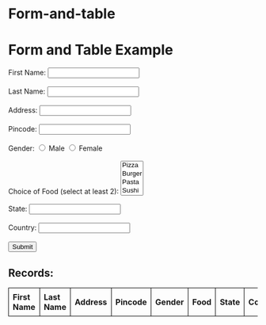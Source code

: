 # Form-and-table

<!DOCTYPE html>
<html>
<head>
  <title>Form and Table Example</title>
  <style>
    table {
      border-collapse: collapse;
      width: 100%;
    }
    th, td {
      border: 1px solid black;
      padding: 8px;
      text-align: left;
    }
  </style>
</head>
<body>
  <h1>Form and Table Example</h1>
  <form id="myForm">
    <label for="firstName">First Name:</label>
    <input type="text" id="firstName" required><br><br>
    <label for="lastName">Last Name:</label>
    <input type="text" id="lastName" required><br><br>
    <label for="address">Address:</label>
    <input type="text" id="address" required><br><br>
    <label for="pincode">Pincode:</label>
    <input type="text" id="pincode" required><br><br>
    <label for="gender">Gender:</label>
    <input type="radio" id="male" name="gender" value="Male" required>
    <label for="male">Male</label>
    <input type="radio" id="female" name="gender" value="Female" required>
    <label for="female">Female</label><br><br>
    <label for="food">Choice of Food (select at least 2):</label>
    <select id="food" multiple required>
      <option value="Pizza">Pizza</option>
      <option value="Burger">Burger</option>
      <option value="Pasta">Pasta</option>
      <option value="Sushi">Sushi</option>
      <option value="Salad">Salad</option>
    </select><br><br>
    <label for="state">State:</label>
    <input type="text" id="state" required><br><br>
    <label for="country">Country:</label>
    <input type="text" id="country" required><br><br>
    <input type="submit" value="Submit">
  </form>
  
  <h2>Records:</h2>
  <table id="records">
    <thead>
      <tr>
        <th>First Name</th>
        <th>Last Name</th>
        <th>Address</th>
        <th>Pincode</th>
        <th>Gender</th>
        <th>Food</th>
        <th>State</th>
        <th>Country</th>
      </tr>
    </thead>
    <tbody>
    </tbody>
  </table>
  
  <script>
    document.getElementById("myForm").addEventListener("submit", function(event) {
      event.preventDefault(); // prevent form submission
      var firstName = document.getElementById("firstName").value;
      var lastName = document.getElementById("lastName").value;
      var address = document.getElementById("address").value;
      var pincode = document.getElementById("pincode").value;
      var gender = document.querySelector('input[name="gender"]:checked').value;
      var food = Array.from(document.getElementById("food").selectedOptions).map(option => option.value);
      var state = document.getElementById("state").value;
      var country = document.getElementById("country").value;
      
      var table = document.getElementById("records").getElementsByTagName("tbody")[0];
      var row
